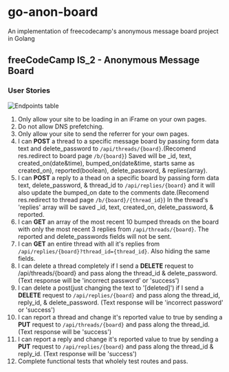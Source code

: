 # go-anon-board

An implementation of freecodecamp's anonymous message board project in Golang

## freeCodeCamp IS_2 - Anonymous Message Board

### User Stories

![Endpoints table](https://cdn.gomix.com/8f5547a1-a0d6-48f6-aa38-51753a0105f4%2FScreen%20Shot%202017-01-02%20at%201.04.10%20AM.png)

1. Only allow your site to be loading in an iFrame on your own pages.
2. Do not allow DNS prefetching.
3. Only allow your site to send the referrer for your own pages.
4. I can **POST** a thread to a specific message board by passing form data text and delete_password to `/api/threads/{board}`.(Recomend res.redirect to board page `/b/{board}`) Saved will be \_id, text, created_on(date&time), bumped_on(date&time, starts same as created_on), reported(boolean), delete_password, & replies(array).
5. I can **POST** a reply to a thead on a specific board by passing form data text, delete_password, & thread_id to `/api/replies/{board}` and it will also update the bumped_on date to the comments date.(Recomend res.redirect to thread page `/b/{board}/{thread_id}`) In the thread's 'replies' array will be saved \_id, text, created_on, delete_password, & reported.
6. I can **GET** an array of the most recent 10 bumped threads on the board with only the most recent 3 replies from `/api/threads/{board}`. The reported and delete_passwords fields will not be sent.
7. I can **GET** an entire thread with all it's replies from `/api/replies/{board}?thread_id={thread_id}`. Also hiding the same fields.
8. I can delete a thread completely if I send a **DELETE** request to /api/threads/{board} and pass along the thread_id & delete_password. (Text response will be 'incorrect password' or 'success')
9. I can delete a post(just changing the text to '[deleted]') if I send a **DELETE** request to `/api/replies/{board}` and pass along the thread_id, reply_id, & delete_password. (Text response will be 'incorrect password' or 'success')
10. I can report a thread and change it's reported value to true by sending a **PUT** request to `/api/threads/{board}` and pass along the thread_id. (Text response will be 'success')
11. I can report a reply and change it's reported value to true by sending a **PUT** request to `/api/replies/{board}` and pass along the thread_id & reply_id. (Text response will be 'success')
12. Complete functional tests that wholely test routes and pass.
